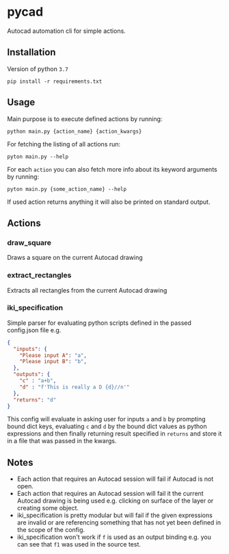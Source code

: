 # pycad

Autocad automation cli for simple actions.

## Installation
Version of python `3.7`

`pip install -r requirements.txt`

## Usage

Main purpose is to execute defined actions by running:

`python main.py {action_name} {action_kwargs}`

For fetching the listing of all actions run:

`pyton main.py --help`

For each `action` you can also fetch more info about its keyword arguments by running:

`pyton main.py {some_action_name} --help`

If used action returns anything it will also be printed on standard output.

## Actions

### draw_square

Draws a square on the current Autocad drawing

### extract_rectangles

Extracts all rectangles from the current Autocad drawing

### iki_specification

Simple parser for evaluating python scripts defined in the passed config.json file e.g. 
```json
{
  "inputs": {
    "Please input A": "a",
    "Please input B": "b",
  },
  "outputs": {
    "c" : "a+b",
    "d" : "f'This is really a D {d}//n'"
  },
  "returns": "d"
}
```
This config will evaluate in asking user for inputs `a` and `b` by prompting bound dict keys,
evaluating `c` and `d` by the bound dict values as python expressions and then finally returning result specified in `returns` and store it in a file that was passed in the kwargs.

## Notes

- Each action that requires an Autocad session will fail if Autocad is not open.
- Each action that requires an Autocad session will fail it the current Autocad drawing is being used e.g. clicking on surface of the layer
or creating some object.
- iki_specification is pretty modular but will fail if the given expressions are invalid or are referencing something that has not yet been defined in the scope of the config.
- iki_specification won't work if `f` is used as an output binding e.g. you can see that `f1` was used in the source test.